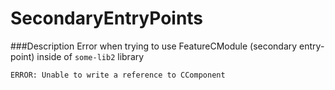 # SecondaryEntryPoints

###Description 
Error when trying to use FeatureCModule (secondary entry-point) inside of `some-lib2` library

```ERROR: Unable to write a reference to CComponent ```
